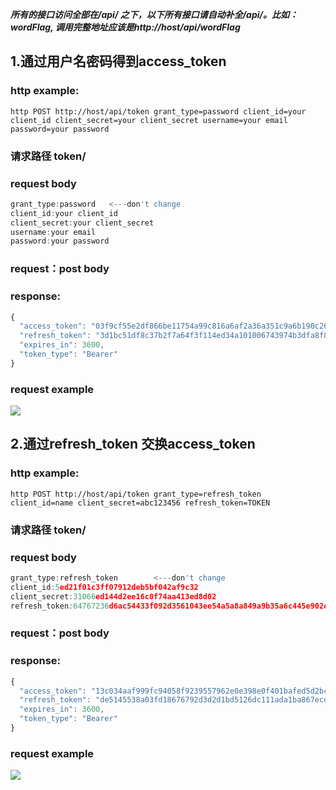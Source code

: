 
***所有的接口访问全部在/api/ 之下，以下所有接口请自动补全/api/。比如：wordFlag, 调用完整地址应该是http://host/api/wordFlag***


## 1.通过用户名密码得到access_token
### http example:
```
http POST http://host/api/token grant_type=password client_id=your client_id client_secret=your client_secret username=your email password=your password
```
### 请求路径 token/
### request body
```javascript
grant_type:password   <---don't change
client_id:your client_id
client_secret:your client_secret
username:your email
password:your password
```
### request：post body
### response:
```javascript
{
  "access_token": "03f9cf55e2df866be11754a99c816a6af2a36a351c9a6b190c262b7f1f3fd32c",
  "refresh_token": "3d1bc51df8c37b2f7a64f3f114ed34a101006743974b3dfa8f8d949dc5f765bb",
  "expires_in": 3600,
  "token_type": "Bearer"
}
```
### request example
[get access_token]: https://github.com/wac81/yanshutech-api-doc/blob/master/images/get_access_token_from_password.png "get access_token"
![](https://raw.githubusercontent.com/wac81/yanshutech-api-doc/master/images/get_access_token_from_password.png)

## 2.通过refresh_token 交换access_token
### http example:
```
http POST http://host/api/token grant_type=refresh_token client_id=name client_secret=abc123456 refresh_token=TOKEN
```
### 请求路径 token/
### request body
```javascript
grant_type:refresh_token        <---don't change
client_id:5ed21f01c3ff07912deb5bf042af9c32
client_secret:31066ed144d2ee16c0f74aa413ed8d02
refresh_token:64767236d6ac54433f092d3561043ee54a5a8a849a9b35a6c445e902e457b6eb
```
### request：post body
### response:
```javascript
{
  "access_token": "13c034aaf999fc94058f9239557962e0e398e0f401bafed5d2bc488c47ba401e",
  "refresh_token": "de5145538a03fd18676792d3d2d1bd5126dc111ada1ba867ecd459a8345bbdfa",
  "expires_in": 3600,
  "token_type": "Bearer"
}
```
### request example
[get access_token]: https://github.com/wac81/yanshutech-api-doc/blob/master/images/get_access_token_from_refresh_token.png "get access_token"
![](https://raw.githubusercontent.com/wac81/yanshutech-api-doc/master/images/get_access_token_from_refresh_token.png)
